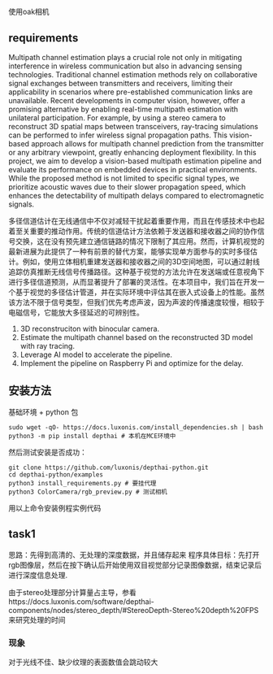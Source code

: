 #
使用oak相机

## requirements
Multipath channel estimation plays a crucial role not only in mitigating interference in wireless communication but also in advancing sensing technologies. Traditional channel estimation methods rely on collaborative signal exchanges between transmitters and receivers, limiting their applicability in scenarios where pre-established communication links are unavailable. Recent developments in computer vision, however, offer a promising alternative by enabling real-time multipath estimation with unilateral participation. For example, by using a stereo camera to reconstruct 3D spatial maps between transceivers, ray-tracing simulations can be performed to infer wireless signal propagation paths. This vision-based approach allows for multipath channel prediction from the transmitter or any arbitrary viewpoint, greatly enhancing deployment flexibility. In this project, we aim to develop a vision-based multipath estimation pipeline and evaluate its performance on embedded devices in practical environments. While the proposed method is not limited to specific signal types, we prioritize acoustic waves due to their slower propagation speed, which enhances the detectability of multipath delays compared to electromagnetic signals.

多径信道估计在无线通信中不仅对减轻干扰起着重要作用，而且在传感技术中也起着至关重要的推动作用。传统的信道估计方法依赖于发送器和接收器之间的协作信号交换，这在没有预先建立通信链路的情况下限制了其应用。然而，计算机视觉的最新进展为此提供了一种有前景的替代方案，能够实现单方面参与的实时多径估计。例如，使用立体相机重建发送器和接收器之间的3D空间地图，可以通过射线追踪仿真推断无线信号传播路径。这种基于视觉的方法允许在发送端或任意视角下进行多径信道预测，从而显著提升了部署的灵活性。在本项目中，我们旨在开发一个基于视觉的多径估计管道，并在实际环境中评估其在嵌入式设备上的性能。虽然该方法不限于信号类型，但我们优先考虑声波，因为声波的传播速度较慢，相较于电磁信号，它能放大多径延迟的可辨别性。

1. 3D reconstruciton with binocular camera.
2. Estimate the multipath channel based on the reconstructed 3D model with ray tracing.
3. Leverage AI model to accelerate the pipeline.
4. Implement the pipeline on Raspberry Pi and optimize for the delay.
## 安装方法
基础环境 + python 包
```shell 
sudo wget -qO- https://docs.luxonis.com/install_dependencies.sh | bash
python3 -m pip install depthai # 本机在MCE环境中
```
然后测试安装是否成功：
```shell
git clone https://github.com/luxonis/depthai-python.git
cd depthai-python/examples
python3 install_requirements.py # 要挂代理
python3 ColorCamera/rgb_preview.py # 测试相机
```
用以上命令安装例程实例代码
## task1
思路：先得到高清的、无处理的深度数据，并且储存起来
程序具体目标：先打开rgb图像层，然后在按下确认后开始使用双目视觉部分记录图像数据，结束记录后进行深度信息处理.

由于stereo处理部分计算量占主导，参看https://docs.luxonis.com/software/depthai-components/nodes/stereo_depth/#StereoDepth-Stereo%20depth%20FPS来研究处理的时间

### 现象
对于光线不佳、缺少纹理的表面数值会跳动较大

